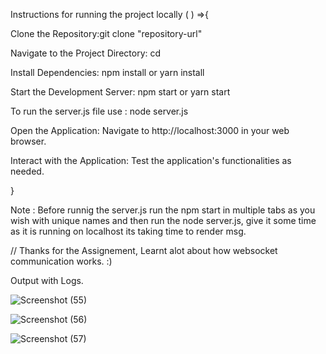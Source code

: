 Instructions for running the project locally ( ) =>{

Clone the Repository:git clone "repository-url"

Navigate to the Project Directory: cd <project-folder>

Install Dependencies: npm install or yarn install

Start the Development Server: npm start or yarn start

To run the server.js file use : node server.js

Open the Application: Navigate to http://localhost:3000 in your web browser.

Interact with the Application: Test the application's functionalities as needed.

}

Note : Before runnig the server.js run the npm start in multiple tabs as you wish with unique names and then run the node server.js, give it some time as it is running on localhost its taking time to render msg.

// Thanks for the Assignement, Learnt alot about how websocket communication works. :)

Output with Logs.

![Screenshot (55)](https://github.com/i-k6/chatapp/assets/46293088/f8617414-7926-4f46-a0f1-6badb3c46f34)

![Screenshot (56)](https://github.com/i-k6/chatapp/assets/46293088/3f62ffba-9fa8-41c4-9f18-58f382e52937)

![Screenshot (57)](https://github.com/i-k6/chatapp/assets/46293088/e435e15b-4f5b-4f22-bf80-f508bcf4d01f)
